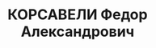 ---
title: КОРСАВЕЛИ Федор Александрович
description: 'Род. в 1903, Телавский район, г. Телави, грузин. Род занятий: до ареста
  наркомзем ГССР, ранее секретарь Кутаисского Горкома КП (б) Грузии.

  Осужден Тройкой при НКВД ГССР 10.12.1937. Мера наказания: расстрел с конфискацией
  личного имущества. Дата расстрела: 12.12.1937'
---